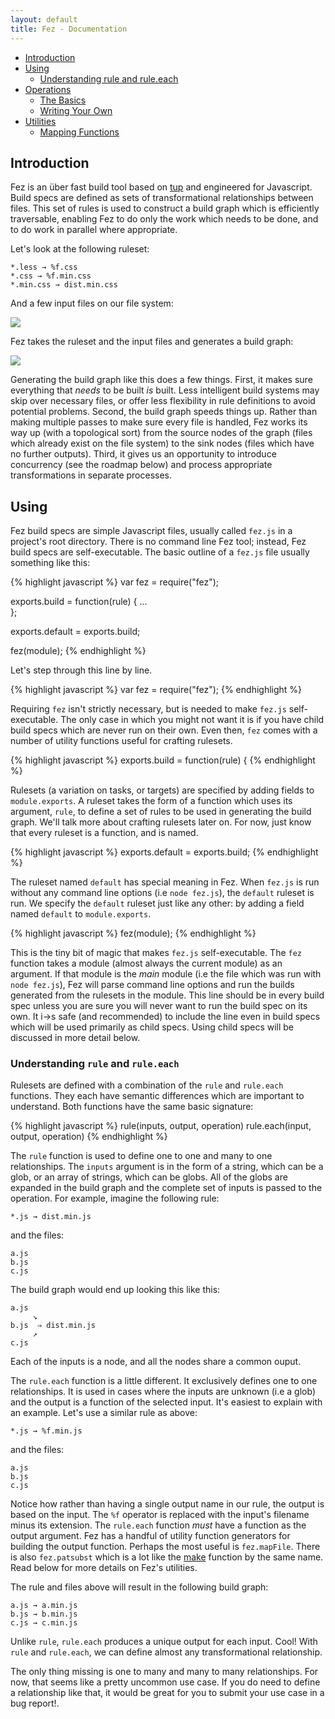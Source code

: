 ```yaml
---
layout: default
title: Fez - Documentation
---
```


* <a href="#intro">Introduction</a>
* <a href="#using">Using</a>
  * <a href="#understanding">Understanding rule and rule.each</a>
* <a href="#ops">Operations</a>
  * <a href="#op-basics">The Basics</a>
  * <a href="#op-writing">Writing Your Own</a>
* <a href="#utilities">Utilities</a>
  * <a href="#mapping">Mapping Functions</a>

<a name="intro"></a>
Introduction
------------

Fez is an über fast build tool based on [tup][2] and engineered for Javascript. Build specs are defined as sets of transformational relationships between files. This set of rules is used to construct a build graph which is efficiently traversable, enabling Fez to do only the work which needs to be done, and to do work in parallel where appropriate.

Let's look at the following ruleset:

    *.less → %f.css
    *.css → %f.min.css
    *.min.css → dist.min.css

And a few input files on our file system:

![](https://dl.dropboxusercontent.com/u/10832827/before.svg)

Fez takes  the ruleset and  the input files and  generates a
build graph:

![](https://dl.dropboxusercontent.com/u/10832827/after.svg)

Generating the build graph like this does a few things. First, it makes sure
everything that *needs* to be built *is* built. Less intelligent build systems
may skip over necessary files, or offer less flexibility in rule definitions to
avoid potential problems. Second, the build graph speeds things up. Rather than
making multiple passes to make sure every file is handled, Fez works its way up
(with a topological sort) from the source nodes of the graph (files which
already exist on the file system) to the sink nodes (files which have no further
outputs). Third, it gives us an opportunity to introduce concurrency (see the
roadmap below) and process appropriate transformations in separate processes.

<a name="using"></a>
Using
-----

Fez build specs are simple Javascript files, usually called `fez.js` in a
project's root directory. There is no command line Fez tool; instead, Fez build
specs are self-executable.  The basic outline of a `fez.js` file usually
something like this:

{% highlight javascript %}
var fez = require("fez");

exports.build = function(rule) {
  ...    		  
};

exports.default = exports.build;

fez(module);
{% endhighlight %}

Let's step through this line by line.

{% highlight javascript %}
var fez = require("fez");
{% endhighlight %}

Requiring `fez` isn't strictly necessary, but is needed to make `fez.js`
self-executable. The only case in which you might not want it is if you have
child build specs which are never run on their own. Even then, `fez` comes with
a number of utility functions useful for crafting rulesets.

{% highlight javascript %}
exports.build = function(rule) {
{% endhighlight %}

Rulesets (a variation on tasks, or targets) are specified by adding fields to
`module.exports`.  A ruleset takes the form of a function which uses its
argument, `rule`, to define a set of rules to be used in generating the build
graph. We'll talk more about crafting rulesets later on. For now, just know that
every ruleset is a function, and is named.

{% highlight javascript %}
exports.default = exports.build;
{% endhighlight %}

The ruleset named `default` has special meaning in Fez. When `fez.js` is run
without any command line options (i.e `node fez.js`), the `default` ruleset is
run.  We specify the `default` ruleset just like any other: by adding a field
named `default` to `module.exports`.

{% highlight javascript %}
fez(module);
{% endhighlight %}

This is the tiny bit of magic that makes `fez.js` self-executable.  The `fez`
function takes a module (almost always the current module) as an argument. If
that module is the *main* module (i.e the file which was run with `node
fez.js`), Fez will parse command line options and run the builds generated from
the rulesets in the module. This line should be in every build spec unless you
are sure you will never want to run the build spec on its own. It i→s safe (and
recommended) to include the line even in build specs which will be used
primarily as child specs. Using child specs will be discussed in more detail
below.

<a name="understanding"></a>
### Understanding `rule` and `rule.each`

Rulesets  are  defined  with  a   combination  of  the  `rule`  and  `rule.each`
functions.  They  each   have  semantic  differences  which   are  important  to
understand. Both functions have the same basic signature:

{% highlight javascript %}
rule(inputs, output, operation)
rule.each(input, output, operation)
{% endhighlight %}

The `rule` function is used to define one to one and many to one
relationships. The `inputs` argument is in the form of a string, which can be a
glob, or an array of strings, which can be globs. All of the globs are expanded
in the build graph and the complete set of inputs is passed to the
operation. For example, imagine the following rule:

    *.js → dist.min.js

and the files:

    a.js
    b.js
    c.js

The build graph would end up looking this like this:

    a.js
         ↘
    b.js  ⇒ dist.min.js
         ↗
    c.js

Each of the inputs is a node, and all the nodes share a common ouput.

The `rule.each` function is a little different.  It exclusively defines one to
one relationships. It is used in cases where the inputs are unknown (i.e a glob)
and the output is a function of the selected input. It's easiest to explain with
an example. Let's use a similar rule as above:

    *.js → %f.min.js

and the files:

    a.js
    b.js
    c.js

Notice how rather than having a single output name in our rule, the output is
based on the input.  The `%f` operator is replaced with the input's filename
minus its extension. The `rule.each` function *must* have a function as the
output argument. Fez has a handful of utility function generators for building
the output function. Perhaps the most useful is `fez.mapFile`. There is also
`fez.patsubst` which is a lot like the [make][1] function by the same name. Read
below for more details on Fez's utilities.

The rule and files above  will result in the following build
graph:

    a.js → a.min.js
    b.js → b.min.js
    c.js → c.min.js

Unlike `rule`, `rule.each` produces a unique output for each input.  Cool! With
`rule` and `rule.each`, we can define almost any transformational relationship.

The only thing missing is one to many and many to many relationships. For now,
that seems like a pretty uncommon use case.  If you do need to define a
relationship like that, it would be great for you to submit your use case in a
bug report!.

[1]: https://www.gnu.org/software/make/
[2]: http://gittup.org/tup/
